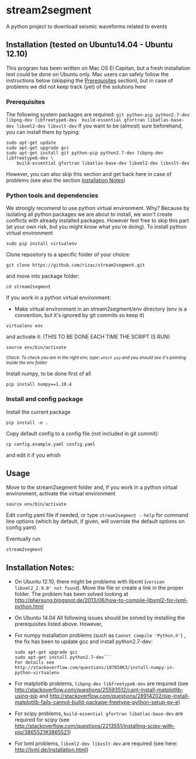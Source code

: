 # stream2segment

A python project to download seismic waveforms related to events

## Installation (tested on Ubuntu14.04 - Ubuntu 12.10)

This program has been written on Mac OS El Capitan, but a fresh installation test could be done on Ubuntu only. Mac users can safely follow the instructions below (skipping the [Prerequisites](###-Prerequisites) section), but in case of problems we did not keep track (yet) of the solutions here

### Prerequisites
The following system packages are required: `git python-pip python2.7-dev libpng-dev libfreetype6-dev 
build-essential gfortran libatlas-base-dev libxml2-dev libxslt-dev`
If you want to be (almost) sure beforehand, you can install them by typing:
```
sudo apt-get update
sudo apt-get upgrade gcc
sudo apt-get install git python-pip python2.7-dev libpng-dev libfreetype6-dev \
	build-essential gfortran libatlas-base-dev libxml2-dev libxslt-dev
```
However, you can also skip this section and get back here in case of problems
(see also the section [Installation Notes](###-Installation-Notes))

### Python tools and dependencies
We strongly recomend to use python virtual environment. Why? Because by isolating all python packages we are about to install, we won't create conflicts with already installed packages. However feel free to skip this part (at your own risk, but you might know what you're doing). To install python virtual environment
```
sudo pip install virtualenv
```

Clone repository to a specific folder of your choice:
```
git clone https://github.com/rizac/stream2segment.git
```
and move into package folder:
```
cd stream2segment
```
If you work in a python virtual environment:
- Make virtual environment in an stream2segment/env directory (env is a convention, but it's ignored by git commits so keep it)
 ```
 virtualenv env
 ```
 and activate it: (THIS TO  BE DONE EACH TIME THE SCRIPT IS RUN)
 ```
 source env/bin/activate
 ```

 <sub>*Check: To check you are in the right env, type: `which pip` and you should see it's pointing inside the env folder*</sub>

Install numpy, to be done first of all
```
pip install numpy==1.10.4
```

### Install and config package

Install the current package
```
pip install -e .
```

Copy default config to a config file (not included in git commit):
```
cp config.example.yaml config.yaml
```
and edit it if you whish

## Usage

Move to the stream2segment folder and, if you work in a python virtual environment, activate the virtual environment
```
source env/bin/activate
```
Edit config.yaml file if needed, or type ```stream2segment --help``` for command line options (which by default, if given, will override the default options on config.yaml)

Eventually run
```
stream2segment
```

## Installation Notes:

- On Ubuntu 12.10, there might be problems with libxml (`version libxml2_2.9.0' not found`). 
Move the file or create a link in the proper folder. The problem has been solved looking at
http://phersung.blogspot.de/2013/06/how-to-compile-libxml2-for-lxml-python.html

- On Ubuntu 14.04 
All following issues should be solved  by installing the prerequisites listed above.
However,
 - For numpy installation problems (such as `Cannot compile 'Python.h'`) , the fix
has been to update gcc and install python2.7-dev: 
	```sudo apt-get update
	sudo apt-get upgrade gcc
	sudo apt-get install python2.7-dev```
	For details see http://stackoverflow.com/questions/18785063/install-numpy-in-python-virtualenv
 - For matplotlib problems, `libpng-dev libfreetype6-dev` are required (see http://stackoverflow.com/questions/25593512/cant-install-matplotlib-using-pip and http://stackoverflow.com/questions/28914202/pip-install-matplotlib-fails-cannot-build-package-freetype-python-setup-py-e)
 - For scipy problems, `build-essential gfortran libatlas-base-dev` are required for scipy (see http://stackoverflow.com/questions/2213551/installing-scipy-with-pip/3865521#3865521)
 - For lxml problems, `libxml2-dev libxslt-dev` are required (see here: http://lxml.de/installation.html)
